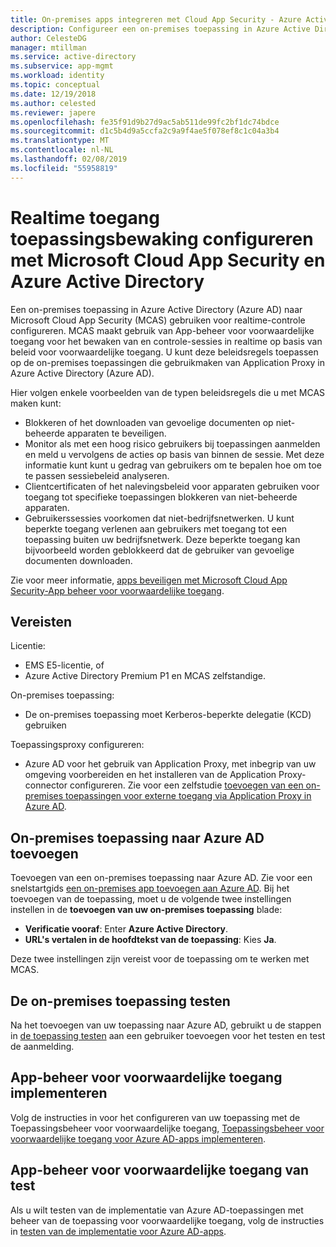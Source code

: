 ```yaml
---
title: On-premises apps integreren met Cloud App Security - Azure Active Directory | Microsoft Docs
description: Configureer een on-premises toepassing in Azure Active Directory om te werken met Microsoft Cloud App Security (MCAS). De MCAS voorwaardelijke toegang tot App-beheer gebruiken voor het bewaken van en controle-sessies in realtime op basis van beleid voor voorwaardelijke toegang. U kunt deze beleidsregels toepassen op de on-premises toepassingen die gebruikmaken van Application Proxy in Azure Active Directory (Azure AD).
author: CelesteDG
manager: mtillman
ms.service: active-directory
ms.subservice: app-mgmt
ms.workload: identity
ms.topic: conceptual
ms.date: 12/19/2018
ms.author: celested
ms.reviewer: japere
ms.openlocfilehash: fe35f91d9b27d9ac5ab511de99fc2bf1dc74bdce
ms.sourcegitcommit: d1c5b4d9a5ccfa2c9a9f4ae5f078ef8c1c04a3b4
ms.translationtype: MT
ms.contentlocale: nl-NL
ms.lasthandoff: 02/08/2019
ms.locfileid: "55958819"
---
```

# <a name="configure-real-time-application-access-monitoring-with-microsoft-cloud-app-security-and-azure-active-directory"></a>Realtime toegang toepassingsbewaking configureren met Microsoft Cloud App Security en Azure Active Directory
Een on-premises toepassing in Azure Active Directory (Azure AD) naar Microsoft Cloud App Security (MCAS) gebruiken voor realtime-controle configureren. MCAS maakt gebruik van App-beheer voor voorwaardelijke toegang voor het bewaken van en controle-sessies in realtime op basis van beleid voor voorwaardelijke toegang. U kunt deze beleidsregels toepassen op de on-premises toepassingen die gebruikmaken van Application Proxy in Azure Active Directory (Azure AD).

Hier volgen enkele voorbeelden van de typen beleidsregels die u met MCAS maken kunt:

- Blokkeren of het downloaden van gevoelige documenten op niet-beheerde apparaten te beveiligen.
- Monitor als met een hoog risico gebruikers bij toepassingen aanmelden en meld u vervolgens de acties op basis van binnen de sessie. Met deze informatie kunt kunt u gedrag van gebruikers om te bepalen hoe om toe te passen sessiebeleid analyseren.
- Clientcertificaten of het nalevingsbeleid voor apparaten gebruiken voor toegang tot specifieke toepassingen blokkeren van niet-beheerde apparaten.
- Gebruikerssessies voorkomen dat niet-bedrijfsnetwerken. U kunt beperkte toegang verlenen aan gebruikers met toegang tot een toepassing buiten uw bedrijfsnetwerk. Deze beperkte toegang kan bijvoorbeeld worden geblokkeerd dat de gebruiker van gevoelige documenten downloaden.

Zie voor meer informatie, [apps beveiligen met Microsoft Cloud App Security-App beheer voor voorwaardelijke toegang](/cloud-app-security/proxy-intro-aad).

## <a name="requirements"></a>Vereisten

Licentie:

- EMS E5-licentie, of 
- Azure Active Directory Premium P1 en MCAS zelfstandige.

On-premises toepassing:

- De on-premises toepassing moet Kerberos-beperkte delegatie (KCD) gebruiken

Toepassingsproxy configureren:

- Azure AD voor het gebruik van Application Proxy, met inbegrip van uw omgeving voorbereiden en het installeren van de Application Proxy-connector configureren. Zie voor een zelfstudie [toevoegen van een on-premises toepassingen voor externe toegang via Application Proxy in Azure AD](application-proxy-add-on-premises-application.md). 

## <a name="add-on-premises-application-to-azure-ad"></a>On-premises toepassing naar Azure AD toevoegen

Toevoegen van een on-premises toepassing naar Azure AD. Zie voor een snelstartgids [een on-premises app toevoegen aan Azure AD](application-proxy-add-on-premises-application.md#add-an-on-premises-app-to-azure-ad). Bij het toevoegen van de toepassing, moet u de volgende twee instellingen instellen in de **toevoegen van uw on-premises toepassing** blade:

- **Verificatie vooraf**: Enter **Azure Active Directory**.
- **URL's vertalen in de hoofdtekst van de toepassing**: Kies **Ja**.

Deze twee instellingen zijn vereist voor de toepassing om te werken met MCAS.

## <a name="test-the-on-premises-application"></a>De on-premises toepassing testen

Na het toevoegen van uw toepassing naar Azure AD, gebruikt u de stappen in [de toepassing testen](application-proxy-add-on-premises-application.md#test-the-application) aan een gebruiker toevoegen voor het testen en test de aanmelding. 

## <a name="deploy-conditional-access-app-control"></a>App-beheer voor voorwaardelijke toegang implementeren

Volg de instructies in voor het configureren van uw toepassing met de Toepassingsbeheer voor voorwaardelijke toegang, [Toepassingsbeheer voor voorwaardelijke toegang voor Azure AD-apps implementeren](/cloud-app-security/proxy-deployment-aad).


## <a name="test-conditional-access-app-control"></a>App-beheer voor voorwaardelijke toegang van test

Als u wilt testen van de implementatie van Azure AD-toepassingen met beheer van de toepassing voor voorwaardelijke toegang, volg de instructies in [testen van de implementatie voor Azure AD-apps](/cloud-app-security/proxy-deployment-aad).





